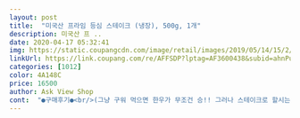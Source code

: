 ```yaml
---
layout: post 
title:  "미국산 프라임 등심 스테이크 (냉장), 500g, 1개" 
description: 미국산 프 ..
date: 2020-04-17 05:32:41 
img: https://static.coupangcdn.com/image/retail/images/2019/05/14/15/2/d49d9f76-b9ba-494a-8d66-e1fd289a1a2f.jpg 
linkUrl: https://link.coupang.com/re/AFFSDP?lptag=AF3600438&subid=ahnPublicAsk&pageKey=222509741&itemId=697604827&vendorItemId=4781784498&traceid=V0-113-30998acf7f93ba73 
categories: [1012] 
color: 4A148C 
price: 16500 
author: Ask View Shop 
cont:  "●구매후기●<br/>(그냥 구워 먹으면 한우가 무조건 승!! 그러나 스테이크로 할시는 좀 틀려짐)<br/>(그래서 호주에선 마블링도 좀 생기게하고 냄새도 좀 줄일려고 소에게 평생 목초 먹이다가 출하 3개월 전부터 사료를 먹여 수출하지만 그래도 종종 풀내 남 모두는 아니지만, 미국 소는 울나라 같이 대부분 사료먹임)<br/>(제일 좋아하는 건 나물류인데 국산 나물 한번 먹을려면 정말 작은 접시 하나하면 대략 만원!!국산고사리 작은 접시로 한접시 반가격임 지금 파는 등심!!~~)<br/><br/> -.<br/>배송 받은 한덩어리 고기의 두께가 일정하지 않고 많이 틀리면 두께가 비슷한 부분끼리 잘라서 조리하게 좋습니다.<br/> 같은 팬에 굽더라도 좀 더 얇은 것은 좀 더 일찍 꺼내면 됩니다.<br/> 두께가 많이 틀린 덩어리 고기를 같이 조리하면 두꺼운쪽 얇은 쪽 둘중하난 먹기 힘들어 질 수도 있습니다.<br/>맛을 떠나 잘구운 스테이크가 나오려면 고기두께가 일정해야하고 굽는 팬의 균형이 맞아야 잘 나옵니다.<br/><br/>1.<br/>신선도: 좋음<br/>2.<br/>고기질: 마트에서 파는 프라임 등급의 미국산 소고기에 비해 조금 떨어짐<br/>3.<br/>가성비: 세일시 가성비는 준수한 편(마트에서 프라임등급은 100g당 5~6천원 수준임)<br/>3.<br/>냄새: 없음(미국산은 대부분 없고 호주산 좀 풀 냄새가 남)<br/>4.<br/>맛: 프라임 미국산 소고기를 스테이크로 먹으면 한우보다 스테이크는 미국산 소고기가 더 맛있다는 것을 느낌(개인적일수도) 일단 마트에서 파는 소고기는 고기 조직이 치밀해서 씹었을때 쫀쫀한 느낌이 들면서 고기 결도 별로 느낄수 없고 치밀함과 동시에 부드러움을 느낄수 있음 고기차제에 맛이 있음 한우 스테이크는 좀 조직감(아마도 지방때문)이 없음 오늘 받은 고기는 맛은 준수한데 조직감이 마트 것보다 떨어짐 뭐랄까 좀 약간 흐느적 거린다 정도<br/>———————————————————————<br/>가격 16,500원에 득탬했네요.<br/><br/>고기 굽는방법<br/>곳곳에 숨어있어서 제거했습니다<br/>그닥 추천하진 않아요~<br/>그래야 간이 잘 뱁니당<br/>그리구 미디엄레어 미디엄웰던으로 골고루구웠는데<br/>그후에 제일중요한 포크로 구멍내기<br/>꼭해야해요 안하면 피맛나요<br/>꾹꾹 누르기 핏물제거<br/>나머진 저녁에 구워주면 되겠어요.<br/><br/>남편은 안난다고 하지만 제 입에는 좀 그랬구여<br/>로켓프레쉬로 다음날 새벽 배송 안전 포장되어서 바로 받았어요.<br/><br/>맛있습니당<br/>먹어본 소감<br/>미국산 프라임 등심 500그램.<br/><br/>밥 먹고있던 딸아이가.<br/>.<br/> 엄마 소고기없어?.<br/>.<br/> 마트다녀오기도 불편하고 해서.<br/>.<br/> 쿠팡검색후 구매했네요.<br/><br/>밥먹기 싫을때 종종 스테이크 해 먹음 조리 과정이 간단하고 조리시간도 짧고 채소류 보다 저렴하고 든든하고 나머지 재료(버섯,양파,피망,호박등)도 걍 냉장고에서 있는것 꺼내 걍 조리하면되니<br/>배송은 역시!!!<br/>비닐장갑끼고 골고루 펴바릅니다<br/>새벽배송이후로는 쿠팡말고는 다른곳에서 구입하는건<br/>아이가 먹을거라서 (후추맛을 싫어라함.<br/>.<br/>) 특별한 소스첨가없이.<br/>.<br/> 소금밑간만한후.<br/>.<br/>버터에 구워주었답니다.<br/><br/>아이가 먹을양만 굽다보니.<br/>.<br/> 3분의1이면 될듯해요... <br/>.<br/><br/>아침 매뉴로.<br/>.<br/> 후다닥 ~~~~♡<br/>아침에 일어나 현관문을 열어보니 고이 놓여져있어서.<br/>.<br/><br/>안부드럽구 그냥 소고기다 이정도?<br/>앞뒤 약간 타듯 구우면 육즙이 가둬져서 늠늠<br/>앞으로는 양 생각안쿠 살치살 구매해서 먹어야할거같아요<br/>얌전히 앉아있는 고기에 포크로 쿡쿡 찔러줘요<br/>양은 많아보였어요 제품을 뜯어서 앞뒤 살펴보니 지방에<br/>올리브유 부어주세요<br/>요즘 외출해서 마트가기도 걱정되고 식당가기도 걱정되던터라.<br/>.<br/>쿠팡 로켓프레쉬로 역쉬 짱이예요!~^^<br/>울 공주님 냠냠 잘 잡수십니다♡<br/>이건 개취니까 ㅎㅎ<br/>이번에는 프라임등급 등심을 구매해봤어요<br/>이제 굽기만 남았어요<br/>이제 냉장고에 숙성<br/>익혀주세요 약간은 타듯이 익혀줘야 더 맛있는데<br/>잘 안하게되요 쿠팡맨 항상 감사합니다 :)<br/>전에 살치살을 맛있게 먹어서<br/>전에먹었던 살치살이 너무 맛있어서 기대를 한 탓일까요<br/>정말 입에 스르륵 녹는다는 생각 안들어요<br/>제 입맛에는 피맛이 약간 나써요<br/>질기지않고 비리거나 역한 냄세 없이 괜찮네요!<br/>짧으면 이삼십분 길면 하루도 넣어도 되요<br/>착한가격에 집에서 편히 배송받아 최고엄마 소리들으며 울공주 맛난 아침 드시고.<br/>.<br/> 행복한 하루의 시작입니다!<br/>첨 인터넷으로 미국산 소고기 주문해봄<br/>총평 프라임급이 맞다면 가성비는 준수한 편이고 맛은 그냥 맛있다.<br/> 그냥 일반 미국산 소고기를 스테이크로 먹는 느낌임 그래도 뭐 맛있게 먹었음(고기가 보통이상이면 스테이크 소스는 필요 없음 고기자체가 맛있으니 때론 굽고 나서 아니다 싶으면 바로 만드는데 이번 것은 그냥 먹었음 괜찮음!)<br/>키친타올 깔구 고기 얻고 위에 다시 키친타올<br/>프라임이 최고등급이라고해서 약간 기대도 했습니다<br/>한 50그람이상은 사라진듯 ㅠㅠ<br/>한면에만 약간 많다 싶다할정도로 뿌린 후<br/>한조각 먹어보니.<br/>.<br/><br/>후라이팬에 버터 한조각 두르고 버터가 녹으면 고기를<br/>후추 심플리오가닉 다용도양념 허브솔트<br/>" 
---
```

